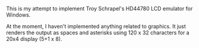 This is my attempt to implement Troy Schrapel's HD44780 LCD emulator for Windows.

At the moment, I haven't implemented anything related to graphics. It just renders the output as spaces and
asterisks using 120 x 32 characters for a 20x4 display (5+1 x 8).